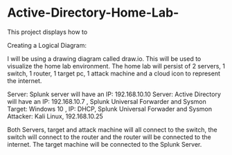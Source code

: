 # Active-Directory-Home-Lab-
This project displays how to
</br>
<p>Creating a Logical Diagram:</p>
I will be using a drawing diagram called draw.io. This will be used to visualize the home lab environment. 
The home lab will persist of 2 servers, 1 switch, 1 router, 1 target pc, 1 attack machine and a cloud icon to represent the internet. 

</n>Server: Splunk server will have an IP: 192.168.10.10
Server: Active Directory will have an IP: 192.168.10.7 , Splunk Universal Forwarder and Sysmon 
Target: Windows 10 , IP: DHCP, Splunk Universal Forwader and Sysmon
Attacker: Kali Linux, 192.168.10.25

Both Servers, target and attack machine will all connect to the switch, the switch will connect to the router and the router will be connected to the internet. The target machine will be connected to the Splunk Server. 


